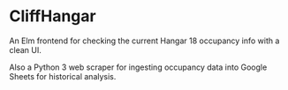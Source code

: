 # CliffHangar

An Elm frontend for checking the current Hangar 18 occupancy info with a clean
UI.

Also a Python 3 web scraper for ingesting occupancy data into Google Sheets for
historical analysis.
